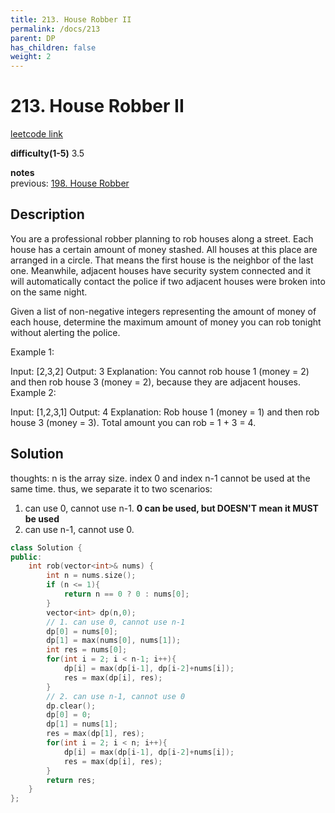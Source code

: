 ```yaml
---
title: 213. House Robber II
permalink: /docs/213
parent: DP
has_children: false
weight: 2
---
```

# 213. House Robber II

[leetcode link](https://leetcode.com/problems/house-robber-ii/)

**difficulty(1-5)** 
3.5

**notes**   
previous: [198. House Robber](/docs/198)

## Description

You are a professional robber planning to rob houses along a street. Each house has a certain amount of money stashed. All houses at this place are arranged in a circle. That means the first house is the neighbor of the last one. Meanwhile, adjacent houses have security system connected and it will automatically contact the police if two adjacent houses were broken into on the same night.

Given a list of non-negative integers representing the amount of money of each house, determine the maximum amount of money you can rob tonight without alerting the police.

Example 1:

Input: [2,3,2]
Output: 3
Explanation: You cannot rob house 1 (money = 2) and then rob house 3 (money = 2),
             because they are adjacent houses.
Example 2:

Input: [1,2,3,1]
Output: 4
Explanation: Rob house 1 (money = 1) and then rob house 3 (money = 3).
             Total amount you can rob = 1 + 3 = 4.

## Solution

thoughts: 
n is the array size. index 0 and index n-1 cannot be used at the same time. thus, we separate it to two scenarios:
1. can use 0, cannot use n-1. **0 can be used, but DOESN'T mean it MUST be used**
2. can use n-1, cannot use 0.

```c++
class Solution {
public:
    int rob(vector<int>& nums) {
        int n = nums.size();
        if (n <= 1){
            return n == 0 ? 0 : nums[0];
        }
        vector<int> dp(n,0);
        // 1. can use 0, cannot use n-1
        dp[0] = nums[0];
        dp[1] = max(nums[0], nums[1]);
        int res = nums[0];
        for(int i = 2; i < n-1; i++){
            dp[i] = max(dp[i-1], dp[i-2]+nums[i]);
            res = max(dp[i], res);
        }
        // 2. can use n-1, cannot use 0
        dp.clear();
        dp[0] = 0;
        dp[1] = nums[1];
        res = max(dp[1], res);
        for(int i = 2; i < n; i++){
            dp[i] = max(dp[i-1], dp[i-2]+nums[i]);
            res = max(dp[i], res);
        }
        return res;
    }
};
```